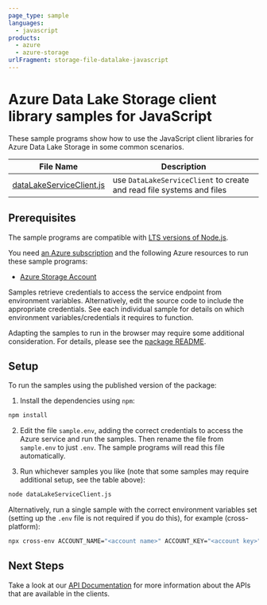 ```yaml
---
page_type: sample
languages:
  - javascript
products:
  - azure
  - azure-storage
urlFragment: storage-file-datalake-javascript
---
```


# Azure Data Lake Storage client library samples for JavaScript

These sample programs show how to use the JavaScript client libraries for Azure Data Lake Storage in some common scenarios.

| **File Name**                                     | **Description**                                                       |
| ------------------------------------------------- | --------------------------------------------------------------------- |
| [dataLakeServiceClient.js][datalakeserviceclient] | use `DataLakeServiceClient` to create and read file systems and files |

## Prerequisites

The sample programs are compatible with [LTS versions of Node.js](https://github.com/nodejs/release#release-schedule).

You need [an Azure subscription][freesub] and the following Azure resources to run these sample programs:

- [Azure Storage Account][createinstance_azurestorageaccount]

Samples retrieve credentials to access the service endpoint from environment variables. Alternatively, edit the source code to include the appropriate credentials. See each individual sample for details on which environment variables/credentials it requires to function.

Adapting the samples to run in the browser may require some additional consideration. For details, please see the [package README][package].

## Setup

To run the samples using the published version of the package:

1. Install the dependencies using `npm`:

```bash
npm install
```

2. Edit the file `sample.env`, adding the correct credentials to access the Azure service and run the samples. Then rename the file from `sample.env` to just `.env`. The sample programs will read this file automatically.

3. Run whichever samples you like (note that some samples may require additional setup, see the table above):

```bash
node dataLakeServiceClient.js
```

Alternatively, run a single sample with the correct environment variables set (setting up the `.env` file is not required if you do this), for example (cross-platform):

```bash
npx cross-env ACCOUNT_NAME="<account name>" ACCOUNT_KEY="<account key>" node dataLakeServiceClient.js
```

## Next Steps

Take a look at our [API Documentation][apiref] for more information about the APIs that are available in the clients.

[datalakeserviceclient]: https://github.com/Azure/azure-sdk-for-js/blob/main/sdk/storage/storage-file-datalake/samples/v12/javascript/dataLakeServiceClient.js
[apiref]: https://docs.microsoft.com/javascript/api/@azure/storage-file-datalake
[freesub]: https://azure.microsoft.com/free/
[createinstance_azurestorageaccount]: https://docs.microsoft.com/azure/storage/common/storage-account-overview
[package]: https://github.com/Azure/azure-sdk-for-js/tree/main/sdk/storage/storage-file-datalake/README.md
